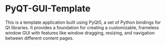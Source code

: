 # PyQT-GUI-Template

This is a template application built using PyQt5, a set of Python bindings for Qt libraries. It provides a foundation for creating a customizable, frameless window GUI with features like window dragging, resizing, and navigation between different content pages.

